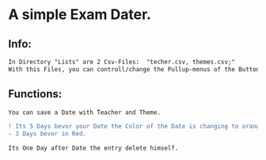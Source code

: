 # A simple Exam Dater.


## Info:
```diff
In Directory "Lists" are 2 Csv-Files:  "techer.csv, themes.csv;"
With this Files, you can controll/change the Pullup-menus of the Buttons "Teacher" and "Theme"
```

## Functions:
```diff
You can save a Date with Teacher and Theme.

! Its 5 Days bevor your Date the Color of the Date is changing to orange.
- 3 Days bevor in Red.

Its One Day after Date the entry delete himself.
```


